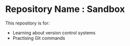 # Repository Name : Sandbox

This repository is for:

* Learning about version control systems
* Practising Git commands
